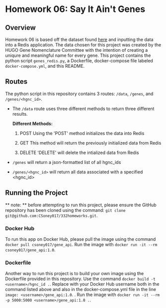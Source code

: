 # Homework 06: Say It Ain't Genes

## Overview

Homework 06 is based off the dataset found [here](https://www.genenames.org/download/archive/)
and inputting the data into a Redis application. 
The data chosen for this project was created by the HUGO Gene Nomenclature Committee with the intention of creating
a uniqure and meaningful name for every gene.
This project contains the python script
`genes_redis.py`, a Dockerfile, docker-compose file labeled `docker-compose.yml`, and this README. 

## Routes

The python script in this repository contains 3 routes: `/data`, `/genes`, and `/genes/<hgnc_id>`.

- The `/data` route uses three different methods to return three different results. 

  **Different Methods:**

  1. POST
     Using the 'POST' method initializes the data into Redis

  2. GET
     This method will return the previously initialized data from Redis

  3. DELETE
     'DELETE' will delete the intialized data from Redis

- `/genes` will return a json-formatted list of all hgnc_ids

- `/genes/<hgnc_id>` will return all data associated with a specified <hgnc_id>


## Running the Project
** note: ** before attempting to run this project, please ensure the GitHub repository has been cloned using the command:
`git clone git@github.com:CSoney017/332homeworks.git`. 

### Docker Hub

To run this app on Docker Hub, please pull the image using the command 
`docker pull csoney017/gene_api`. Run the image with `docker run -it --rm csoney017/gene_api:1.0`. 

### Dockerfile

Another way to run this project is to build your own image using the Dockerfile 
provided in this repository. Use the command `docker build -t <username>/hgnc_id .`. 
Replace <username> with your Docker Hub username both in the command listed above
and also in the docker-compose.yml file in the line `image: <username>/gene_api:1.0`. .
Run the image with `docker run -it --rm -p 5000:5000 <username>/gene_api:1.0 .`. 


